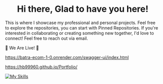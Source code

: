 <h1 align="center">Hi there, Glad to have you here!</h1>
<p>This is where I showcase my professional and personal projects. Feel free to explore the repositories, you can start with Pinned Repositories. If you're interested in collaborating or creating something new together, I'd love to connect! Feel free to reach out via email.</p>

🎉 We Are Live! 🎉

https://batra-ecom-1-0.onrender.com/swagger-ui/index.html 

https://hb99960.github.io/Portfolio/


[![My Skills](https://skillicons.dev/icons?i=js,java,python,mysql,spring,react,mongodb,nodejs,androidstudio,aws)](https://skillicons.dev)



